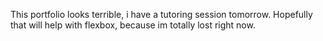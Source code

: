 This portfolio looks terrible, i have a tutoring session tomorrow. Hopefully that will help with flexbox, because im totally lost right now.
